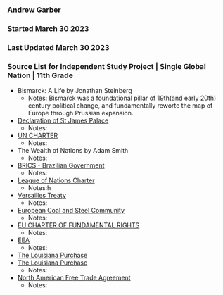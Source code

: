 ### Andrew Garber
### Started March 30 2023
### Last Updated March 30 2023
### Source List for Independent Study Project | Single Global Nation | 11th Grade


 - Bismarck: A Life by Jonathan Steinberg
    - Notes: Bismarck was a foundational pillar of 19th(and early 20th) century political change, and fundamentally reworte the map of Europe through Prussian expansion. 
 - [Declaration of St James Palace](https://avalon.law.yale.edu/imt/imtjames.asp)
    - Notes:
 - [UN CHARTER](https://www.un.org/en/about-us/un-charter/full-text)
    - Notes:
 - The Wealth of Nations by Adam Smith
    - Notes:
 - [BRICS - Brazilian Government](https://www.ipea.gov.br/forumbrics/en/learn-about-brics.html#:~:text=As%20a%20group%2C%20BRICS%20has,funds%20to%20finance%20its%20activities.)
    - Notes:
 - [League of Nations Charter](https://libraryresources.unog.ch/ld.php?content_id=32971179)
    - Notes:h
 - [Versailles Treaty](https://avalon.law.yale.edu/subject_menus/versailles_menu.asp)
    - Notes:
 - [European Coal and Steel Community](https://eur-lex.europa.eu/EN/legal-content/summary/treaty-establishing-the-european-coal-and-steel-community-ecsc-treaty.html)
    - Notes: 
 - [EU CHARTER OF FUNDAMENTAL RIGHTS](https://commission.europa.eu/aid-development-cooperation-fundamental-rights/your-rights-eu/eu-charter-fundamental-rights_en)
    - Notes:
 - [EEA](https://trade.ec.europa.eu/access-to-markets/en/content/european-economic-area-eea-agreement)
    - Notes:
 - [The Louisiana Purchase](https://www.archives.gov/exhibits/american_originals/louistxt.html)
 - [The Louisiana Purchase](https://www.loc.gov/collections/louisiana-european-explorations-and-the-louisiana-purchase/articles-and-essays/the-louisiana-purchase/)
    - Notes:
 - [North American Free Trade Agreement](https://www.trade.gov/north-american-free-trade-agreement-nafta)
    - Notes: